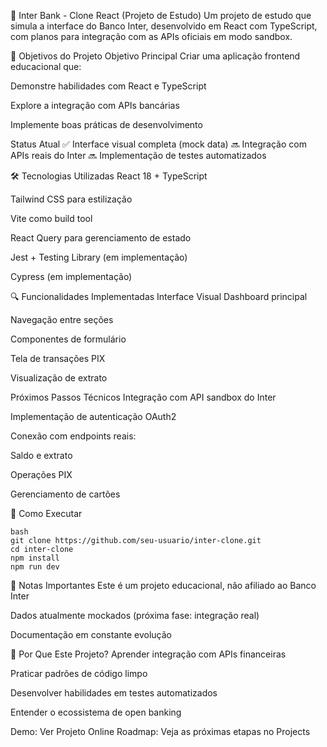 🏦 Inter Bank - Clone React (Projeto de Estudo)
Um projeto de estudo que simula a interface do Banco Inter, desenvolvido em React com TypeScript, com planos para integração com as APIs oficiais em modo sandbox.

🎯 Objetivos do Projeto
Objetivo Principal
Criar uma aplicação frontend educacional que:

Demonstre habilidades com React e TypeScript

Explore a integração com APIs bancárias

Implemente boas práticas de desenvolvimento

Status Atual
✅ Interface visual completa (mock data)
🔜 Integração com APIs reais do Inter
🔜 Implementação de testes automatizados

🛠 Tecnologias Utilizadas
React 18 + TypeScript

Tailwind CSS para estilização

Vite como build tool

React Query para gerenciamento de estado

Jest + Testing Library (em implementação)

Cypress (em implementação)

🔍 Funcionalidades Implementadas
Interface Visual
Dashboard principal

Navegação entre seções

Componentes de formulário

Tela de transações PIX

Visualização de extrato

Próximos Passos Técnicos
Integração com API sandbox do Inter

Implementação de autenticação OAuth2

Conexão com endpoints reais:

Saldo e extrato

Operações PIX

Gerenciamento de cartões

🚀 Como Executar
````
bash
git clone https://github.com/seu-usuario/inter-clone.git
cd inter-clone
npm install
npm run dev
````

📌 Notas Importantes
Este é um projeto educacional, não afiliado ao Banco Inter

Dados atualmente mockados (próxima fase: integração real)

Documentação em constante evolução

🌟 Por Que Este Projeto?
Aprender integração com APIs financeiras

Praticar padrões de código limpo

Desenvolver habilidades em testes automatizados

Entender o ecossistema de open banking

Demo: Ver Projeto Online
Roadmap: Veja as próximas etapas no Projects
